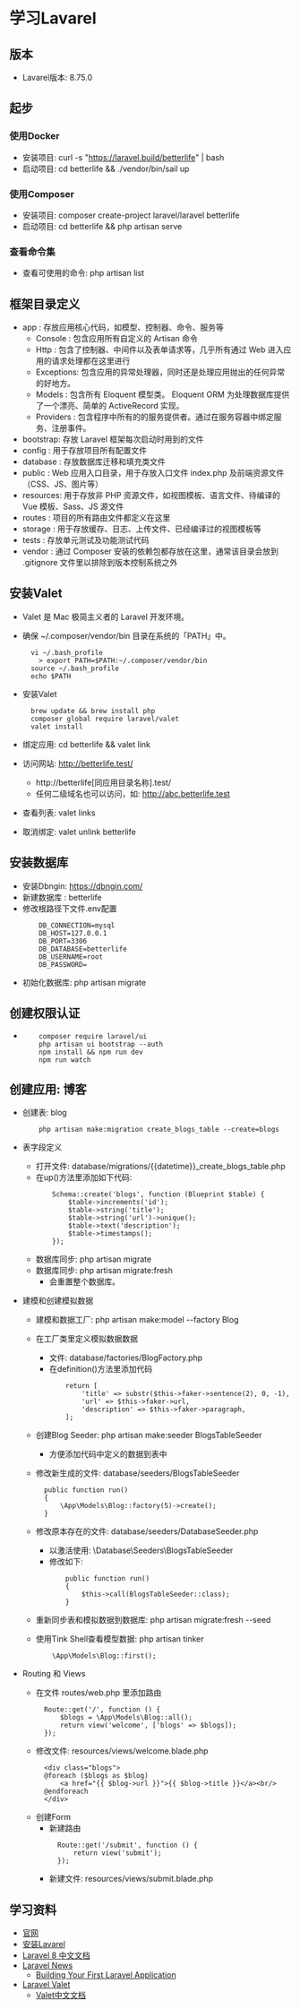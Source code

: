 # 学习Lavarel

## 版本

- Lavarel版本: 8.75.0

## 起步

### 使用Docker

- 安装项目: curl -s "https://laravel.build/betterlife" | bash
- 启动项目: cd betterlife && ./vendor/bin/sail up

### 使用Composer

- 安装项目: composer create-project laravel/laravel betterlife
- 启动项目: cd betterlife && php artisan serve

### 查看命令集

- 查看可使用的命令: php artisan list
  
## 框架目录定义

  - app      : 存放应用核心代码，如模型、控制器、命令、服务等
    - Console   : 包含应用所有自定义的 Artisan 命令
    - Http      : 包含了控制器、中间件以及表单请求等，几乎所有通过 Web 进入应用的请求处理都在这里进行
    - Exceptions: 包含应用的异常处理器，同时还是处理应用抛出的任何异常的好地方。
    - Models    : 包含所有 Eloquent 模型类。 Eloquent ORM 为处理数据库提供了一个漂亮、简单的 ActiveRecord 实现。
    - Providers : 包含程序中所有的的服务提供者。通过在服务容器中绑定服务、注册事件。
  - bootstrap: 存放 Laravel 框架每次启动时用到的文件
  - config   : 用于存放项目所有配置文件
  - database : 存放数据库迁移和填充类文件
  - public   : Web 应用入口目录，用于存放入口文件 index.php 及前端资源文件（CSS、JS、图片等）
  - resources: 用于存放非 PHP 资源文件，如视图模板、语言文件、待编译的 Vue 模板、Sass、JS 源文件
  - routes   : 项目的所有路由文件都定义在这里
  - storage  : 用于存放缓存、日志、上传文件、已经编译过的视图模板等
  - tests    : 存放单元测试及功能测试代码
  - vendor   : 通过 Composer 安装的依赖包都存放在这里，通常该目录会放到 .gitignore 文件里以排除到版本控制系统之外

## 安装Valet
  - Valet 是 Mac 极简主义者的 Laravel 开发环境。
  - 确保 ~/.composer/vendor/bin 目录在系统的「PATH」中。

    ```
      vi ~/.bash_profile
        > export PATH=$PATH:~/.composer/vendor/bin
      source ~/.bash_profile
      echo $PATH
    ```

  - 安装Valet

    ```
      brew update && brew install php
      composer global require laravel/valet
      valet install
    ```

  - 绑定应用: cd betterlife && valet link
  - 访问网站: http://betterlife.test/
    - http://betterlife[同应用目录名称].test/
    - 任何二级域名也可以访问，如: http://abc.betterlife.test
  - 查看列表: valet links
  - 取消绑定: valet unlink betterlife

## 安装数据库
  - 安装Dbngin: https://dbngin.com/
  - 新建数据库 : betterlife
  - 修改根路径下文件.env配置
    ```
        DB_CONNECTION=mysql
        DB_HOST=127.0.0.1
        DB_PORT=3306
        DB_DATABASE=betterlife
        DB_USERNAME=root
        DB_PASSWORD=
    ```
  - 初始化数据库: php artisan migrate

## 创建权限认证
  - 
    ```
        composer require laravel/ui
        php artisan ui bootstrap --auth
        npm install && npm run dev
        npm run watch
    ```

## 创建应用: 博客
  - 创建表: blog
    ```
        php artisan make:migration create_blogs_table --create=blogs
    ```
  - 表字段定义
    - 打开文件: database/migrations/{{datetime}}_create_blogs_table.php
    - 在up()方法里添加如下代码:
        ```
            Schema::create('blogs', function (Blueprint $table) {
                $table->increments('id');
                $table->string('title');
                $table->string('url')->unique();
                $table->text('description');
                $table->timestamps();
            });
        ```
    - 数据库同步: php artisan migrate
    - 数据库同步: php artisan migrate:fresh
      - 会重置整个数据库。
  
  - 建模和创建模拟数据
    - 建模和数据工厂: php artisan make:model --factory Blog
    - 在工厂类里定义模拟数据数据
      - 文件: database/factories/BlogFactory.php
      - 在definition()方法里添加代码
        ```
            return [
                'title' => substr($this->faker->sentence(2), 0, -1),
                'url' => $this->faker->url,
                'description' => $this->faker->paragraph,
            ];
        ```
    
    - 创建Blog Seeder: php artisan make:seeder BlogsTableSeeder
      - 方便添加代码中定义的数据到表中
    - 修改新生成的文件: database/seeders/BlogsTableSeeder
      ```
        public function run()
        {
            \App\Models\Blog::factory(5)->create();
        }
      ```
    - 修改原本存在的文件: database/seeders/DatabaseSeeder.php
      - 以激活使用: \Database\Seeders\BlogsTableSeeder
      - 修改如下:
        ```
            public function run()
            {
                $this->call(BlogsTableSeeder::class);
            }
        ```
    - 重新同步表和模拟数据到数据库: php artisan migrate:fresh --seed
    - 使用Tink Shell查看模型数据: php artisan tinker
        ```
            \App\Models\Blog::first();
        ```
  - Routing 和 Views
    - 在文件 routes/web.php 里添加路由
      ```
        Route::get('/', function () {
            $blogs = \App\Models\Blog::all();
            return view('welcome', ['blogs' => $blogs]);
        });
      ```
    - 修改文件: resources/views/welcome.blade.php
      ```
        <div class="blogs">
        @foreach ($blogs as $blog)
            <a href="{{ $blog->url }}">{{ $blog->title }}</a><br/>
        @endforeach
        </div>
      ```
    - 创建Form
      - 新建路由
        ```
          Route::get('/submit', function () {
              return view('submit');
          });
        ```
      - 新建文件:  resources/views/submit.blade.php



## 学习资料

- [官网](https://laravel.com/)
- [安装Lavarel](https://laravel.com/docs/8.x/installation)
- [Laravel 8 中文文档](https://learnku.com/docs/laravel)
- [Laravel News](https://laravel-news.com/)
  - [Building Your First Laravel Application](https://laravel-news.com/your-first-laravel-application)
- [Laravel Valet](https://laravel.com/docs/8.x/valet) 
  - [Valet中文文档](https://learnku.com/docs/laravel/8.x/valet/9358)